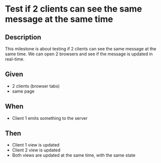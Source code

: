 # Test if 2 clients can see the same message at the same time

## Description

This milestone is about testing if 2 clients can see the same message at the same time. We can open 2 browsers and see if the message is updated in real-time.

## Given

- 2 clients (browser tabs)
- same page

## When

- Client 1 emits something to the server

## Then

- Client 1 view is updated
- Client 2 view is updated
- Both views are updated at the same time, with the same state
